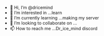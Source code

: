 - 👋 Hi, I’m @dricemind
- 👀 I’m interested in ...learn 
- 🌱 I’m currently learning ...making my server
- 💞️ I’m looking to collaborate on ...
- 📫 How to reach me ...Dr_ice_mind discord

<!---
dricemind/dricemind is a ✨ special ✨ repository because its `README.md` (this file) appears on your GitHub profile.
You can click the Preview link to take a look at your changes.
--->
